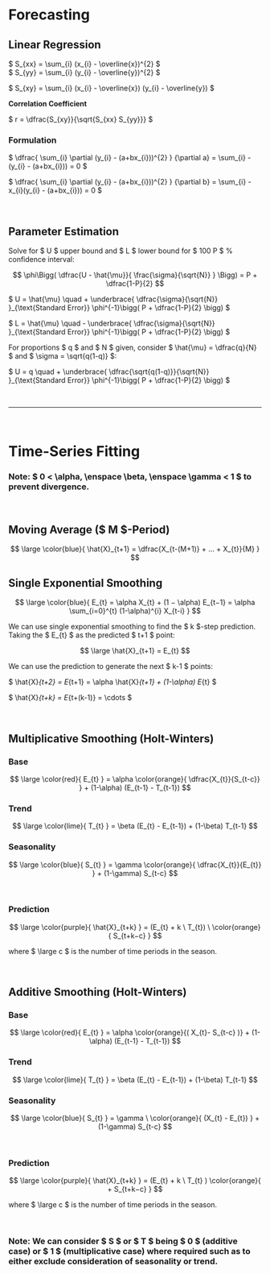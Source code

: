 # Forecasting

## Linear Regression

$ S_{xx} = \sum_{i} (x_{i} - \overline{x})^{2} $ </br>
$ S_{yy} = \sum_{i} (y_{i} - \overline{y})^{2} $

$ S_{xy} = \sum_{i} (x_{i} - \overline{x}) (y_{i} - \overline{y}) $

**Correlation Coefficient**

$ r = \dfrac{S_{xy}}{\sqrt{S_{xx} S_{yy}}} $


### Formulation

$ \dfrac{ \sum_{i} \partial (y_{i} - (a+bx_{i}))^{2} } {\partial a} = \sum_{i} -(y_{i} - (a+bx_{i})) = 0 $

$ \dfrac{ \sum_{i} \partial (y_{i} - (a+bx_{i}))^{2} } {\partial b} = \sum_{i} -x_{i}(y_{i} - (a+bx_{i})) = 0 $

</br>

## Parameter Estimation
Solve for $ U $ upper bound and $ L $ lower bound for $ 100 P $ 
% confidence interval:
  
$$ \phi\Bigg( \dfrac{U - \hat{\mu}}{ \frac{\sigma}{\sqrt{N}} } \Bigg) = P + \dfrac{1-P}{2} $$

$ U = \hat{\mu} \quad + \underbrace{ \dfrac{\sigma}{\sqrt{N}} }_{\text{Standard Error}} \phi^{-1}\bigg( P + \dfrac{1-P}{2} \bigg) $

$ L = \hat{\mu} \quad - \underbrace{ \dfrac{\sigma}{\sqrt{N}} }_{\text{Standard Error}} \phi^{-1}\bigg( P + \dfrac{1-P}{2} \bigg) $


For proportions $ q $ and $ N $ given, consider $ \hat{\mu} = \dfrac{q}{N} $ and $ \sigma = \sqrt{q(1-q)} $:
 
$ U = q \quad + \underbrace{ \dfrac{\sqrt{q(1-q)}}{\sqrt{N}} }_{\text{Standard Error}} \phi^{-1}\bigg( P + \dfrac{1-P}{2} \bigg) $


</br> <hr> </br>

# Time-Series Fitting

### Note: $ 0 < \alpha, \enspace \beta, \enspace \gamma < 1 $ to prevent divergence.

</br>

## Moving Average ($ M $-Period)

$$ \large  \color{blue}{ \hat{X}_{t+1} = \dfrac{X_{t-(M+1)} + ... + X_{t}}{M} } $$

## Single Exponential Smoothing

$$ \large \color{blue}{ E_{t} = \alpha X_{t} + (1 − \alpha) E_{t−1} = \alpha \sum_{i=0}^{t} (1-\alpha)^{i} X_{t-i} } $$

We can use single exponential smoothing to find the $ k $-step prediction. Taking the $ E_{t} $ as the predicted $ t+1 $ point:

$$ \large \hat{X}_{t+1} = E_{t} $$ 

We can use the prediction to generate the next $ k-1 $ points:

$ \hat{X}_{t+2} = E_{t+1} = \alpha \hat{X}_{t+1} + (1-\alpha) E_{t} $

$ \hat{X}_{t+k} = E_{t+(k-1)} = \cdots $

</br>

## Multiplicative Smoothing (Holt-Winters)

### Base

$$ \large \color{red}{ E_{t} } = \alpha \color{orange}{ \dfrac{X_{t}}{S_{t-c}} } + (1-\alpha) (E_{t-1} - T_{t-1}) $$

### Trend

$$ \large \color{lime}{ T_{t} } = \beta (E_{t} - E_{t-1}) + (1-\beta) T_{t-1} $$

### Seasonality

$$ \large \color{blue}{ S_{t} } = \gamma \color{orange}{ \dfrac{X_{t}}{E_{t}} } + (1-\gamma) S_{t-c} $$

</br>

### Prediction

$$ \large \color{purple}{ \hat{X}_{t+k} } = (E_{t} + k \ T_{t}) \ \color{orange}{ S_{t+k−c} } $$

where $ \large c $ is the number of time periods in the season.

</br>

## Additive Smoothing (Holt-Winters)

### Base

$$ \large \color{red}{ E_{t} } = \alpha \color{orange}{( X_{t}- S_{t-c} )} + (1-\alpha) (E_{t-1} - T_{t-1}) $$

### Trend

$$ \large \color{lime}{ T_{t} } = \beta (E_{t} - E_{t-1}) + (1-\beta) T_{t-1} $$

### Seasonality

$$ \large \color{blue}{ S_{t} } = \gamma \ \color{orange}{ (X_{t} - E_{t}) } + (1-\gamma) S_{t-c} $$

</br>

### Prediction

$$ \large \color{purple}{ \hat{X}_{t+k} } = (E_{t} + k \ T_{t} ) \color{orange}{ + S_{t+k−c} } $$

where $ \large c $ is the number of time periods in the season.

</br>


### Note: We can consider $ S $ or $ T $ being $ 0 $ (additive case) or $ 1 $ (multiplicative case) where required such as to either exclude consideration of seasonality or trend.


